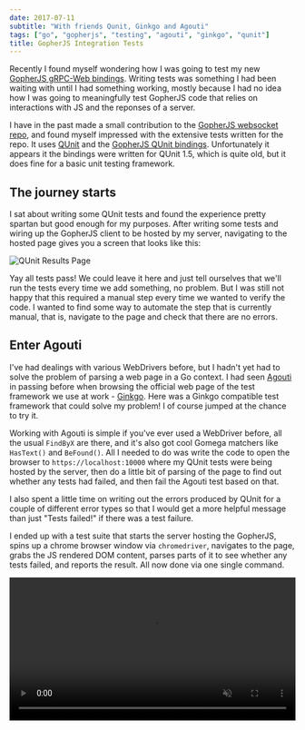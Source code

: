 ```yaml
---
date: 2017-07-11
subtitle: "With friends Qunit, Ginkgo and Agouti"
tags: ["go", "gopherjs", "testing", "agouti", "ginkgo", "qunit"]
title: GopherJS Integration Tests
---
```


Recently I found myself wondering how I was going to test my new
[GopherJS gRPC-Web bindings](https://jbrandhorst.com/post/gopherjs-grpcweb).
Writing tests was something I had been
waiting with until I had something working, mostly because I had
no idea how I was going to meaningfully test GopherJS code that
relies on interactions with JS and the reponses of a server.

I have in the past made a small contribution to the
[GopherJS websocket repo](https://github.com/gopherjs/websocket), and found myself
impressed with the extensive tests written for the repo.
It uses [QUnit](https://qunitjs.com/) and the [GopherJS QUnit bindings](github.com/rusco/qunit).
Unfortunately it appears it the bindings were written for QUnit 1.5,
which is quite old, but it does fine for a basic unit testing framework.

## The journey starts

I sat about writing some QUnit tests and found the experience pretty
spartan but good enough for my purposes. After writing some tests and
wiring up the GopherJS client to be hosted by my server, navigating
to the hosted page gives you a screen that looks like this:

![QUnit Results Page](/img/tests.jpg)

Yay all tests pass! We could leave it here and just tell ourselves that
we'll run the tests every time we add something, no problem. But I was
still not happy that this required a manual step every time we wanted
to verify the code. I wanted to find some way to automate the step
that is currently manual, that is, navigate to the page and check that
there are no errors.

## Enter Agouti

I've had dealings with various WebDrivers before, but I hadn't yet had
to solve the problem of parsing a web page in a Go context. I had seen
[Agouti](http://agouti.org/) in passing before when browsing the official
web page of the test framework we use at work - [Ginkgo](http://onsi.github.io/ginkgo/).
Here was a Ginkgo compatible test framework that could solve my problem!
I of course jumped at the chance to try it.

Working with Agouti is simple if you've ever used a WebDriver before,
all the usual `FindByX` are there, and it's also got cool Gomega matchers
like `HasText()` and `BeFound()`. All I needed to do was write the code
to open the browser to `https://localhost:10000` where my QUnit tests
were being hosted by the server, then do a little bit of parsing of the
page to find out whether any tests had failed, and then fail the Agouti
test based on that.

I also spent a little time on writing out the errors produced by QUnit
for a couple of different error types so that I would get a more helpful
message than just "Tests failed!" if there was a test failure.

I ended up with a test suite that starts the server hosting the GopherJS,
spins up a chrome browser window via `chromedriver`, navigates to the page,
grabs the JS rendered DOM content, parses parts of it to see whether any tests failed,
and reports the result. All now done via one single command.

<video src="/img/tests.webm" width="100%" preload="metadata" controls muted/>

Of course - the best part about this is that Agouti can be made to run with any
WebDriver compatible browser client, so Selenium, PhantomJS etc can be plugged in
in place of chromedriver. Free compatibility testing!

## Wrapping up

I've introduced the GopherJS QUnit bindings and Agouti, two packages that make
it a breeze to confidently test your GopherJS packages. The source for all this
is available [on my github](https://github.com/johanbrandhorst/protobuf/tree/master/test),
feel free to take a look!

If you enjoyed this blog post, have any questions or input,
don't hesitate to contact me on
[@jbrandhorst.com](https://bsky.app/profile/jbrandhorst.com) or
under `jbrandhorst` on the Gophers Slack. I'd love to hear
your thoughts!
